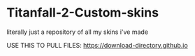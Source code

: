 # Titanfall-2-Custom-skins
literally just a repository of all my skins i've made

USE THIS TO PULL FILES:
https://download-directory.github.io

